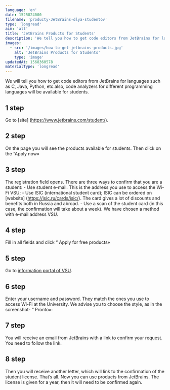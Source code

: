 ```yaml
---
language: 'en'
date: 1525824000
filename: 'producty-JetBrains-dlya-studentov'
type: 'longread'
aim: 'all'
title: 'JetBrains Products for Students'
description: 'We tell you how to get code editors from JetBrains for languages such as C, Java, Python, etc'
images:
  - src: '/images/how-to-get-jetbrains-products.jpg'
    alt: 'JetBrains Products for Students'
    type: 'image'
updatedAt: 1568360578
materialType: 'longread'
---
```

We will tell you how to get code editors from JetBrains for languages such as C, Java, Python, etc.also, code analyzers for different programming languages will be available for students.

1 step
------

Go to \[site\] (https://www.jetbrains.com/student/).

2 step
------

On the page you will see the products available for students. Then click on the “Apply now»

3 step
------

The registration field opens. There are three ways to confirm that you are a student: - Use student e-mail. This is the address you use to access the Wi-Fi VSU; - Use ISIC (international student card); ISIC can be ordered on \[website\] (https://isic.ru/cards/isic/). The card gives a lot of discounts and benefits both in Russia and abroad. - Use a scan of the student card (in this case, the confirmation will take about a week). We have chosen a method with e-mail address VSU.

4 step
------

Fill in all fields and click “ Apply for free products»

5 step
------

Go to [information portal of VSU](https://info.vsu.ru/).

6 step
------

Enter your username and password. They match the ones you use to access Wi-Fi at the University. We advise you to choose the style, as in the screenshot- “ Pronto»:

7 step
------

You will receive an email from JetBrains with a link to confirm your request. You need to follow the link.

8 step
------

Then you will receive another letter, which will link to the confirmation of the student license. That’s all. Now you can use products from JetBrains. The license is given for a year, then it will need to be confirmed again.

